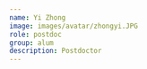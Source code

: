 ```yaml
---
name: Yi Zhong
image: images/avatar/zhongyi.JPG
role: postdoc
group: alum
description: Postdoctor
---
```

